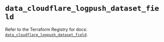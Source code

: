# `data_cloudflare_logpush_dataset_field`

Refer to the Terraform Registry for docs: [`data_cloudflare_logpush_dataset_field`](https://registry.terraform.io/providers/cloudflare/cloudflare/5.9.0/docs/data-sources/logpush_dataset_field).
